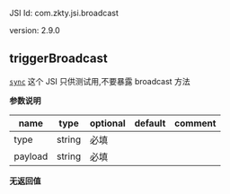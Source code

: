 

JSI Id: com.zkty.jsi.broadcast

version: 2.9.0



## triggerBroadcast
[`sync`](/docs/modules/模块-规范?id=jsi-调用)
 这个 JSI 只供测试用,不要暴露 broadcast 方法

**参数说明**

| name                        | type      | optional | default   | comment  |
| --------------------------- | --------- | -------- | --------- |--------- |
| type | string | 必填 |  |  |
| payload | string | 必填 |  |  |

**无返回值**


    